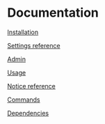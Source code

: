 Documentation
=============

[Installation](https://gitlab.com/cotidia/cotimail/wikis/Installation)

[Settings reference](https://gitlab.com/cotidia/cotimail/wikis/settings-reference)

[Admin](https://gitlab.com/cotidia/cotimail/wikis/admin)

[Usage](https://gitlab.com/cotidia/cotimail/wikis/usage)

[Notice reference](https://gitlab.com/cotidia/cotimail/wikis/notice-reference)

[Commands](https://gitlab.com/cotidia/cotimail/wikis/commands)

[Dependencies](https://gitlab.com/cotidia/cotimail/wikis/dependencies)